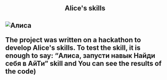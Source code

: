<h2 align="center">Alice's skills<h2>
 
<image src="alisa.png" alt="Алиса">
  


The project was written on a hackathon to develop Alice's skills.
To test the skill, it is enough to say: “Алиса, запусти навык Найди себя в АйТи” skill and
You can see the results of the code)